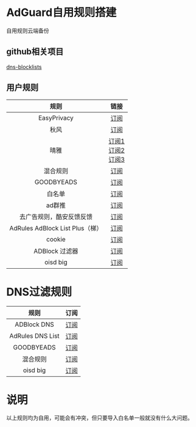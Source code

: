 # AdGuard自用规则搭建
自用规则云端备份
## github相关项目
[dns-blocklists](https://github.com/hagezi/dns-blocklists)
## 用户规则
|规则|链接|
|:-:|:-:|
|EasyPrivacy|[订阅](https://easylist-downloads.adblockplus.org/easyprivacy.txt)|
|秋风|[订阅](https://raw.githubusercontent.com/TG-Twilight/AWAvenue-Ads-Rule/main/AWAvenue-Ads-Rule.txt)|
|晴雅|[订阅1](http://rssv.cn/adguard/)<br> [订阅2](https://raw.gitcode.com/rssv/qy-Ads-Rule/raw/main/black.txt)<br> [订阅3](http://rssv.cn/adguard/api.php?type=black)|
|混合规则|[订阅](https://lingeringsound.github.io/adblock_auto/Rules/adblock_auto.txt)|
|GOODBYEADS|[订阅](https://ghp.ci/raw.githubusercontent.com/8680/GOODBYEADS/master/rules.txt)|
|白名单|[订阅](https://ghp.ci/raw.githubusercontent.com/Lynricsy/HyperADRules/master/allow.txt)|
|ad群推|[订阅](https://anti-ad.net/easylist.txt)|
|去广告规则，酷安反馈反馈|[订阅](https://ghp.ci/raw.githubusercontent.com/qq5460168/666/master/rules.txt)|
|AdRules AdBlock List Plus（梯）|[订阅](https://adrules.yuwell.us.kg/adblock_plus.txt)|
|cookie|[订阅](https://easylist-downloads.adblockplus.org/easylist-cookie.txt)|
|ADBlock 过滤器|[订阅](https://ghp.ci/https://raw.githubusercontent.com/217heidai/adblockfilters/main/rules/AdGuard_Base_filter.txt)|
|oisd big|[订阅](https://gitlab.com/hagezi/mirror/-/raw/main/dns-blocklists/adblock/pro.plus.txt)|
# DNS过滤规则
|规则|订阅|
|:-:|:-:|
|ADBlock DNS|[订阅](https://raw.nuaa.cf/217heidai/adblockfilters/main/rules/adblockdns.txt)|
|AdRules DNS List|[订阅](https://adrules.yuwell.us.kg/dns.txt)|
|GOODBYEADS|[订阅](https://mirror.ghproxy.com/raw.githubusercontent.com/8680/GOODBYEADS/master/data/rules/dns.txt)|
|混合规则|[订阅](https://lingeringsound.github.io/adblock_auto/Rules/adblock_auto.txt)|
|oisd big|[订阅](https://oisd.nl)|
# 说明
以上规则均为自用，可能会有冲突，但只要导入白名单一般就没有什么大问题。